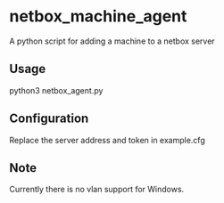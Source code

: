 # netbox_machine_agent
A python script for adding a machine to a netbox server

## Usage
python3 netbox_agent.py

## Configuration
Replace the server address and token in example.cfg

## Note
Currently there is no vlan support for Windows.
